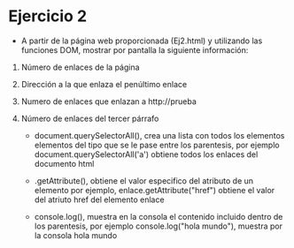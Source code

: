 # Ejercicio 2

- A partir de la página web proporcionada (Ej2.html) y utilizando las funciones DOM, mostrar 
por pantalla la siguiente información:

1. Número de enlaces de la página 
2. Dirección a la que enlaza el penúltimo enlace 
3. Numero de enlaces que enlazan a http://prueba 
4. Número de enlaces del tercer párrafo 

    - document.querySelectorAll(), crea una lista con todos los elementos elementos del tipo que se le pase entre los parentesis, por ejemplo document.querySelectorAll('a') obtiene todos los enlaces del documento html

    - .getAttribute(), obtiene el valor especifico del atributo de un elemento por ejemplo, enlace.getAttribute("href") obtiene el valor del atriuto href del elemento enlace

    - console.log(), muestra en la consola el contenido incluido dentro de los parentesis, por ejemplo console.log("hola mundo"), muestra por la consola hola mundo